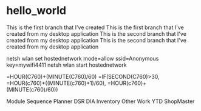 # hello_world
This is the first branch that I've created
This is the first branch that I've created from my desktop application
This is the second branch that I've created from my desktop application
This is the second branch that I've created from my desktop application

netsh wlan set hostednetwork mode=allow ssid=Anonymous key=mywifi4411
netsh wlan start hostednetwork

=HOUR(C760)+(MINUTE(C760)/60)
=IF(SECOND(C760)>30, =HOUR(c760)+((MINUTE(c760)+1)/60), =HOUR(c760)+(MINUTE(c760)/60))

Module Sequence
	Planner
	DSR
	DIA
	Inventory
	Other Work
	YTD
	ShopMaster
